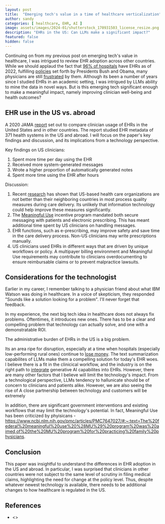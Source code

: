 ```yaml
---
layout: post
title:  "Emerging tech's value in a time of healthcare verticalization"
author: sandy
categories: [ healthcare, EHR, AI ]
image: assets/images/2024-01/shutterstock_170931503_license_resize.png
description: "EHRs in the US: Can LLMs make a significant impact?"
featured: false
hidden: false
---
```


Continuing on from my previous post on emerging tech's value in healthcare, I was intrigued to review EHR adoption across other countries.  While we should applaud the fact that [96% of hospitals](https://www.beckershospitalreview.com/ehrs/96-of-us-hospitals-have-ehrs-but-barriers-remain-to-interoperability-onc-says.html) have EHRs as of 2022, fulfilling [policies](https://onlinelibrary.wiley.com/doi/full/10.1002/hcs2.21#:~:text=The%20adoption%20of%20EHR%20in%20the%20United%20States,costs%2C%20and%20improve%20patients%27%20care%20%5B%2011%20%5D) set forth by Presidents Bush and Obama, many physicians are still [frustrated](https://www.kevinmd.com/2024/01/its-time-to-evolve-how-we-measure-the-success-of-ehrs-to-make-us-healthier.html) by them.  Although its been a number of years since I studied EHRs in an academic setting, I was intrigued by LLMs ability to mine the data in novel ways.  But is this emerging tech significant enough to make a meaningful impact, namely improving clinician well-being and health outcomes?

## EHR use in the US vs. abroad
A 2020 JAMA [report](https://jamanetwork.com/journals/jamainternalmedicine/fullarticle/2774129) set out to compare clinician usage of EHRs in the United States and in other countries.  The report studied EHR metadata of 371 health systems in the US and abroad.  I will focus on the paper's key findings and discussion, and its implications from a technology perspective.

Key findings on US clinicians:
1. Spent more time per day using the EHR
2. Received more system-generated messages
3. Wrote a higher proportion of automatically generated notes
4. Spent more time using the EHR after hours

Discussion:
1. Recent [research](https://www.healthsystemtracker.org/chart-collection/quality-u-s-healthcare-system-compare-countries/) has shown that US-based health care organizations are not better than their neighboring countries in most process quality measures during care delivery.  Its unlikely that information technology could help improve these measures significantly.
2. The [Meaningful Use](https://www.ama-assn.org/practice-management/medicare-medicaid/meaningful-use-electronic-health-record-ehr-incentive) incentive program mandated both secure messaging with patients and electronic prescribing.  This has meant additional time spent by US clinicians on handling messages.
3. EHR functions, such as e-prescribing, may improve safety and save time in the care delivery process.  Non-US clinicians may write prescriptions manually.
4. US clinicians used EHRs in different ways that are driven by unique workflows or policy.  A multipayer billing environment and Meaningful Use requirements may contribute to clinicians overdocumenting to ensure reimbursable claims or to prevent malpractice lawsuits.  

## Considerations for the technologist
Earlier in my career, I remember talking to a physician friend about what IBM Watson was doing in healthcare.  In a voice of skepticism, they responded "Sounds like a solution looking for a problem".  I'll never forget that feedback.

In my experience, the next big tech idea in healthcare does not always fix problems.  Oftentimes, it introduces new ones.  There has to be a clear and compelling problem that technology can actually solve, and one with a demonstratable ROI.  

The administrative burden of EHRs in the US is a big problem.

Its an area ripe for disruption, especially at a time when hospitals (especially low-performing rural ones) continue to [lose money](https://www.kaufmanhall.com/insights/thoughts-ken-kaufman/numbers-behind-national-hospital-flash-report).  The text summarization capabilites of LLMs make them a compelling solution for today's EHR woes.  I believe there is a fit in the clinicical workflow, and the industry is on the right path to [integrate](https://www.techtarget.com/searchhealthit/feature/How-4-EHR-Vendors-Are-Leveraging-Generative-AI-in-Clinical-Workflows) generative AI capabilites into EHRs.  However, there are many other factors that I believe will limit the technology's impact.  From a technological perspective, LLMs tendency to hallunicate should be of concern to clinicians and patients alike.  However, we are also seeing the rise of A close partnership between technology  and customers will be extremely  

In addition, there are significant government interventions and existing workflows that may limit the technology's potential. In fact, Meaningful Use has been criticized by phyisicans - https://www.ncbi.nlm.nih.gov/pmc/articles/PMC7647027/#:~:text=The%20federal%20meaningful%20use%20%28MU%29%20program%20was%20aimed,of%20the%20MU%20program%20for%20practicing%20family%20physicians.


## Conclusion
This paper was insightful to understand the differences in EHR adoption in the US and abroad.  In particular, I was surprised that clinicians in other countries were not subject to the same level of scrutiny in filing medical claims, highlighting the need for change at the policy level.  Thus, despite whatever newest technology is available, there needs to be additional changes to how healthcare is regulated in the US.



## References
+ <>